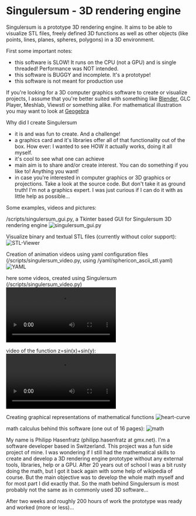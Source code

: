# Singulersum - 3D rendering engine

Singulersum is a prototype 3D rendering engine. It aims to be able to visualize STL files, freely defined 3D functions as well as other objects (like points, lines, planes, spheres, polygons) in a 3D environment.

First some important notes:
 * this software is SLOW! It runs on the CPU (not a GPU) and is single threaded! Performance was NOT intended.
 * this software is BUGGY and incomplete. It's a prototype!
 * this software is not meant for production use

If you're looking for a 3D computer graphics software to create or visualize projects, I assume that you're better suited with something like [Blender](https://www.blender.org/), GLC Player, Meshlab, Viewstl or something alike. For mathematical illustration you may want to look at [Geogebra](https://www.geogebra.org/)

Why did I create Singulersum
 * it is and was fun to create. And a challenge!
 * a graphics card and it's libraries offer all of that functionality out of the box. How ever: I wanted to see HOW it actually works, doing it all myself.
 * it's cool to see what one can achieve
 * main aim is to share and/or create interest. You can do something if you like to! Anything you want!
 * in case you're interested in computer graphics or 3D graphics or projections. Take a look at the source code. But don't take it as ground truth! I'm not a graphics expert. I was just curious if I can do it with as little help as possible...

Some examples, videos and pictures:

/scripts/singulersum_gui.py, a Tkinter based GUI for Singulersum 3D rendering engine
![singulersum_gui.py](/docs/singulersum_gui.png)

Visualize binary and textual STL files (currently without color support):
![STL-Viewer](/docs/falcon.png)

Creation of animation videos using yaml configuration files (/scripts/singulersum_video.py, using /yaml/sphericon_ascii_stl.yaml)
![YAML](/docs/yaml.png)

here some videos, created using Singulersum (/scripts/singulersum_video.py)
![video](/outputs/millennium_falcon_stl.mov)

video of the function z=sin(x)+sin(y):
![video](/outputs/sine_waves.mov)

Creating graphical representations of mathematical functions
![heart-curve](/docs/heart.png)

math calculus behind this software (one out of 16 pages):
![math](/docs/original_note_example.jpg)

My name is Philipp Hasenfratz (philipp.hasenfratz at gmx.net). I'm a software developer based in Switzerland. This project was a fun side project of mine. I was wondering if I still had the mathematical skills to create and develop a 3D rendering engine prototype without any external tools, libraries, help or a GPU.
After 20 years out of school I was a bit rusty doing the math, but I got it back again with some help of wikipedia of course. But the main objective was to develop the whole math myself and for most part I did exactly that. So the math behind Singulersum is most probably not the same as in commonly used 3D software...

After two weeks and roughly 200 hours of work the prototype was ready and worked (more or less)...
